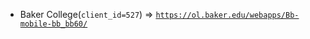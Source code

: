  - Baker College(`client_id=527`) => [`https://ol.baker.edu/webapps/Bb-mobile-bb_bb60/`](https://ol.baker.edu/webapps/Bb-mobile-bb_bb60/)
